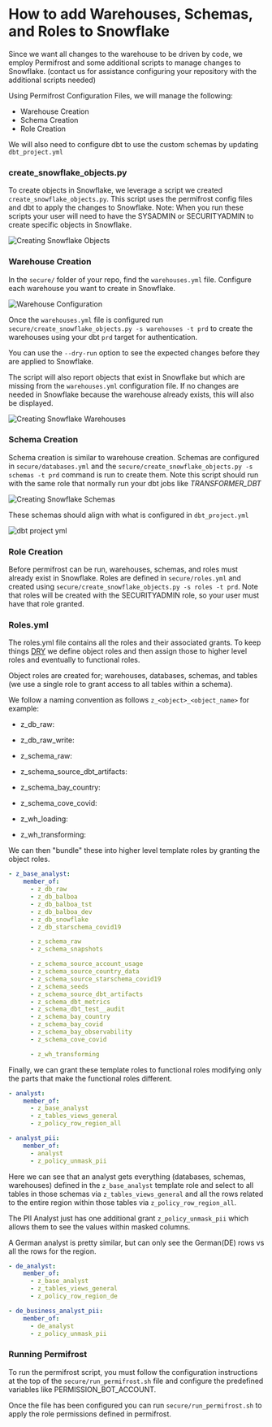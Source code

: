 # How to add Warehouses, Schemas, and Roles to Snowflake

Since we want all changes to the warehouse to be driven by code, we employ Permifrost and some additional scripts to manage changes to Snowflake. (contact us for assistance configuring your repository with the additional scripts needed)

Using Permifrost Configuration Files, we will manage the following:

- Warehouse Creation
- Schema Creation
- Role Creation

We will also need to configure dbt to use the custom schemas by updating `dbt_project.yml`

### create_snowflake_objects.py

To create objects in Snowflake, we leverage a script we created `create_snowflake_objects.py`. This script uses the permifrost config files and dbt to apply the changes to Snowflake. Note: When you run these scripts your user will need to have the SYSADMIN or SECURITYADMIN to create specific objects in Snowflake.

![Creating Snowflake Objects](assets/create_snowflake_objects.png)

### Warehouse Creation

In the `secure/` folder of your repo, find the `warehouses.yml` file. Configure each warehouse you want to create in Snowflake.

![Warehouse Configuration](assets/warehouses-config.png)

Once the `warehouses.yml` file is configured run `secure/create_snowflake_objects.py -s warehouses -t prd` to create the warehouses using your dbt `prd` target for authentication.

You can use the `--dry-run` option to see the expected changes before they are applied to Snowflake.

The script will also report objects that exist in Snowflake but which are missing from the `warehouses.yml` configuration file. If no changes are needed in Snowflake because the warehouse already exists, this will also be displayed.

![Creating Snowflake Warehouses](assets/create_snowflake_objects_wareouses.png)

### Schema Creation

Schema creation is similar to warehouse creation. Schemas are configured in `secure/databases.yml` and the `secure/create_snowflake_objects.py -s schemas -t prd` command is run to create them. Note this script should run with the same role that normally run your dbt jobs like _TRANSFORMER_DBT_

![Creating Snowflake Schemas](assets/create_snowflake_objects_schemas.png)

These schemas should align with what is configured in `dbt_project.yml`

![dbt project yml](assets/dbt_project_yml.png)

### Role Creation

Before permifrost can be run, warehouses, schemas, and roles must already exist in Snowflake. Roles are defined in `secure/roles.yml` and created using `secure/create_snowflake_objects.py -s roles -t prd`. Note that roles will be created with the SECURITYADMIN role, so your user must have that role granted.

### Roles.yml

The roles.yml file contains all the roles and their associated grants. To keep things [DRY](https://en.wikipedia.org/wiki/Don%27t_repeat_yourself) we define object roles and then assign those to higher level roles and eventually to functional roles.

Object roles are created for; warehouses, databases, schemas, and tables (we use a single role to grant access to all tables within a schema).

We follow a naming convention as follows `z_<object>_<object_name>` for example:

- z_db_raw:
- z_db_raw_write:

- z_schema_raw:
- z_schema_source_dbt_artifacts:
- z_schema_bay_country:
- z_schema_cove_covid:

- z_wh_loading:
- z_wh_transforming:

We can then "bundle" these into higher level template roles by granting the object roles.

``` yaml
- z_base_analyst:
    member_of:
      - z_db_raw
      - z_db_balboa
      - z_db_balboa_tst
      - z_db_balboa_dev
      - z_db_snowflake
      - z_db_starschema_covid19

      - z_schema_raw
      - z_schema_snapshots

      - z_schema_source_account_usage
      - z_schema_source_country_data
      - z_schema_source_starschema_covid19
      - z_schema_seeds
      - z_schema_source_dbt_artifacts
      - z_schema_dbt_metrics
      - z_schema_dbt_test__audit
      - z_schema_bay_country
      - z_schema_bay_covid
      - z_schema_bay_observability
      - z_schema_cove_covid

      - z_wh_transforming
```

Finally, we can grant these template roles to functional roles modifying only the parts that make the functional roles different.

``` yaml
- analyst:
    member_of:
      - z_base_analyst
      - z_tables_views_general
      - z_policy_row_region_all

- analyst_pii:
    member_of:
      - analyst
      - z_policy_unmask_pii
```

Here we can see that an analyst gets everything (databases, schemas, warehouses) defined in the `z_base_analyst` template role and select to all tables in those schemas via `z_tables_views_general` and all the rows related to the entire region within those tables via `z_policy_row_region_all`.

The PII Analyst just has one additional grant `z_policy_unmask_pii` which allows them to see the values within masked columns.

A German analyst is pretty similar, but can only see the German(DE) rows vs all the rows for the region.

``` yaml
- de_analyst:
    member_of:
      - z_base_analyst
      - z_tables_views_general
      - z_policy_row_region_de

- de_business_analyst_pii:
    member_of:
      - de_analyst
      - z_policy_unmask_pii
```

### Running Permifrost

To run the permifrost script, you must follow the configuration instructions at the top of the `secure/run_permifrost.sh` file and configure the predefined variables like PERMISSION_BOT_ACCOUNT.

Once the file has been configured you can run `secure/run_permifrost.sh` to apply the role permissions defined in permifrost.
